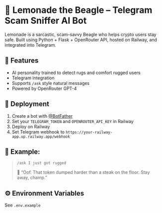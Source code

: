 # 🍋 Lemonade the Beagle – Telegram Scam Sniffer AI Bot

Lemonade is a sarcastic, scam-savvy Beagle who helps crypto users stay safe. Built using Python + Flask + OpenRouter API, hosted on Railway, and integrated into Telegram.

## 🐾 Features
- AI personality trained to detect rugs and comfort rugged users
- Telegram integration
- Supports `/ask` style natural messages
- Powered by OpenRouter GPT-4

## 🚀 Deployment
1. Create a bot with [@BotFather](https://t.me/BotFather)
2. Set your `TELEGRAM_TOKEN` and `OPENROUTER_API_KEY` in Railway
3. Deploy on Railway
4. Set Telegram webhook to `https://your-railway-app.up.railway.app/webhook`

## 🧠 Example:
> `/ask I just got rugged`
>  
> 🐶 “Oof. That token dumped harder than a steak on the floor. Stay away, champ.”

## ⚙️ Environment Variables
See `.env.example`
